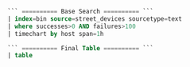 
```sql
``` ========== Base Search ========== ```
| index=bin source=street_devices sourcetype=text
| where successes>0 AND failures>100
| timechart by host span=1h 

``` ========== Final Table ========== ```
| table
```
